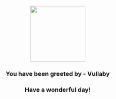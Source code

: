 <p align="center">
    <img src="https://raw.githubusercontent.com/PokeAPI/sprites/master/sprites/pokemon/629.png" width="150" height="150">
</p>
<h3 align="center">You have been greeted by - <b>Vullaby</b></h3>
<h3 align="center">Have a wonderful day!</h3>
